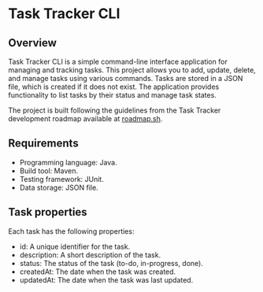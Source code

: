 # Task Tracker CLI

## Overview

Task Tracker CLI is a simple command-line interface application for managing and tracking tasks. This project allows you to add, update, delete, and manage tasks using various commands. Tasks are stored in a JSON file, which is created if it does not exist. The application provides functionality to list tasks by their status and manage task states.

The project is built following the guidelines from the Task Tracker development roadmap available at [roadmap.sh](https://roadmap.sh/projects/task-tracker).

## Requirements

- Programming language: Java.
- Build tool: Maven.
- Testing framework: JUnit.
- Data storage: JSON file.

## Task properties

Each task has the following properties:

- id: A unique identifier for the task.
- description: A short description of the task.
- status: The status of the task (to-do, in-progress, done).
- createdAt: The date when the task was created.
- updatedAt: The date when the task was last updated.

##
